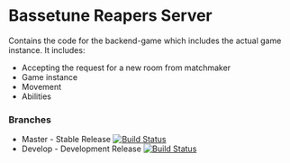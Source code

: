 # Bassetune Reapers Server
Contains the code for the backend-game which includes the actual game instance.
It includes:
* Accepting the request for a new room from matchmaker
* Game instance
* Movement
* Abilities

### Branches
* Master - Stable Release [![Build Status](https://magnum.travis-ci.com/Eluate/Bassetune-Reapers-Server.svg?token=khX8dMkthfynyEhdz3Si&branch=master)](https://magnum.travis-ci.com/Eluate/Bassetune-Reapers-Server)
* Develop - Development Release [![Build Status](https://magnum.travis-ci.com/Eluate/Bassetune-Reapers-Server.svg?token=khX8dMkthfynyEhdz3Si&branch=develop)](https://magnum.travis-ci.com/Eluate/Bassetune-Reapers-Server)
